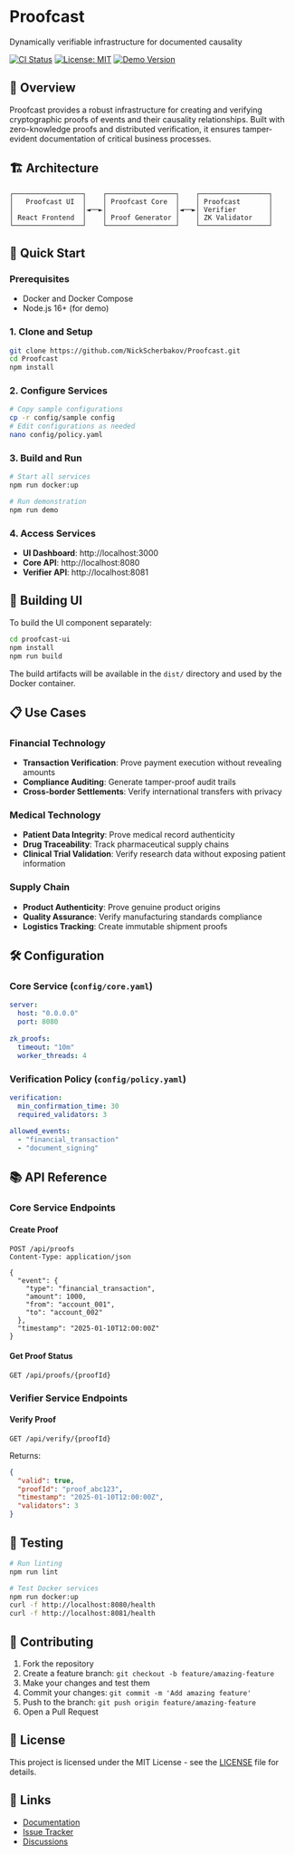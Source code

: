# Proofcast

Dynamically verifiable infrastructure for documented causality

[![CI Status](https://github.com/NickScherbakov/Proofcast/actions/workflows/ci.yml/badge.svg)](https://github.com/NickScherbakov/Proofcast/actions)
[![License: MIT](https://img.shields.io/badge/License-MIT-yellow.svg)](https://opensource.org/licenses/MIT)
[![Demo Version](https://img.shields.io/npm/v/proofcast-demo?label=demo)](https://www.npmjs.com/package/proofcast-demo)

## 🎯 Overview

Proofcast provides a robust infrastructure for creating and verifying cryptographic proofs of events and their causality relationships. Built with zero-knowledge proofs and distributed verification, it ensures tamper-evident documentation of critical business processes.

## 🏗️ Architecture

```
┌─────────────────┐    ┌─────────────────┐    ┌─────────────────┐
│   Proofcast UI  │    │ Proofcast Core  │    │ Proofcast       │
│                 │◄──►│                 │◄──►│ Verifier        │
│ React Frontend  │    │ Proof Generator │    │ ZK Validator    │
└─────────────────┘    └─────────────────┘    └─────────────────┘
```

## 🚀 Quick Start

### Prerequisites
- Docker and Docker Compose
- Node.js 16+ (for demo)

### 1. Clone and Setup
```bash
git clone https://github.com/NickScherbakov/Proofcast.git
cd Proofcast
npm install
```

### 2. Configure Services
```bash
# Copy sample configurations
cp -r config/sample config
# Edit configurations as needed
nano config/policy.yaml
```

### 3. Build and Run
```bash
# Start all services
npm run docker:up

# Run demonstration
npm run demo
```

### 4. Access Services
- **UI Dashboard**: http://localhost:3000
- **Core API**: http://localhost:8080
- **Verifier API**: http://localhost:8081

## 🔧 Building UI

To build the UI component separately:

```bash
cd proofcast-ui
npm install
npm run build
```

The build artifacts will be available in the `dist/` directory and used by the Docker container.

## 📋 Use Cases

### Financial Technology
- **Transaction Verification**: Prove payment execution without revealing amounts
- **Compliance Auditing**: Generate tamper-proof audit trails
- **Cross-border Settlements**: Verify international transfers with privacy

### Medical Technology  
- **Patient Data Integrity**: Prove medical record authenticity
- **Drug Traceability**: Track pharmaceutical supply chains
- **Clinical Trial Validation**: Verify research data without exposing patient information

### Supply Chain
- **Product Authenticity**: Prove genuine product origins
- **Quality Assurance**: Verify manufacturing standards compliance
- **Logistics Tracking**: Create immutable shipment proofs

## 🛠️ Configuration

### Core Service (`config/core.yaml`)
```yaml
server:
  host: "0.0.0.0"
  port: 8080
  
zk_proofs:
  timeout: "10m"
  worker_threads: 4
```

### Verification Policy (`config/policy.yaml`)
```yaml
verification:
  min_confirmation_time: 30
  required_validators: 3
  
allowed_events:
  - "financial_transaction"
  - "document_signing"
```

## 📚 API Reference

### Core Service Endpoints

#### Create Proof
```http
POST /api/proofs
Content-Type: application/json

{
  "event": {
    "type": "financial_transaction",
    "amount": 1000,
    "from": "account_001",
    "to": "account_002"
  },
  "timestamp": "2025-01-10T12:00:00Z"
}
```

#### Get Proof Status
```http
GET /api/proofs/{proofId}
```

### Verifier Service Endpoints

#### Verify Proof
```http
GET /api/verify/{proofId}
```

Returns:
```json
{
  "valid": true,
  "proofId": "proof_abc123",
  "timestamp": "2025-01-10T12:00:00Z",
  "validators": 3
}
```

## 🧪 Testing

```bash
# Run linting
npm run lint

# Test Docker services
npm run docker:up
curl -f http://localhost:8080/health
curl -f http://localhost:8081/health
```

## 🤝 Contributing

1. Fork the repository
2. Create a feature branch: `git checkout -b feature/amazing-feature`
3. Make your changes and test them
4. Commit your changes: `git commit -m 'Add amazing feature'`
5. Push to the branch: `git push origin feature/amazing-feature`
6. Open a Pull Request

## 📄 License

This project is licensed under the MIT License - see the [LICENSE](LICENSE) file for details.

## 🔗 Links

- [Documentation](docs/)
- [Issue Tracker](https://github.com/NickScherbakov/Proofcast/issues)
- [Discussions](https://github.com/NickScherbakov/Proofcast/discussions)